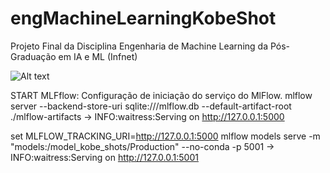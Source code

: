 # engMachineLearningKobeShot
Projeto Final da Disciplina Engenharia de Machine Learning da Pós-Graduação em IA e ML (Infnet)

![Alt text](image.png)

START MLFflow:
Configuração de iniciação do serviço do MlFlow.
mlflow server --backend-store-uri sqlite:///mlflow.db --default-artifact-root ./mlflow-artifacts
-> INFO:waitress:Serving on http://127.0.0.1:5000


set MLFLOW_TRACKING_URI=http://127.0.0.1:5000
mlflow models serve -m "models:/model_kobe_shots/Production" --no-conda -p 5001
 -> INFO:waitress:Serving on http://127.0.0.1:5001

